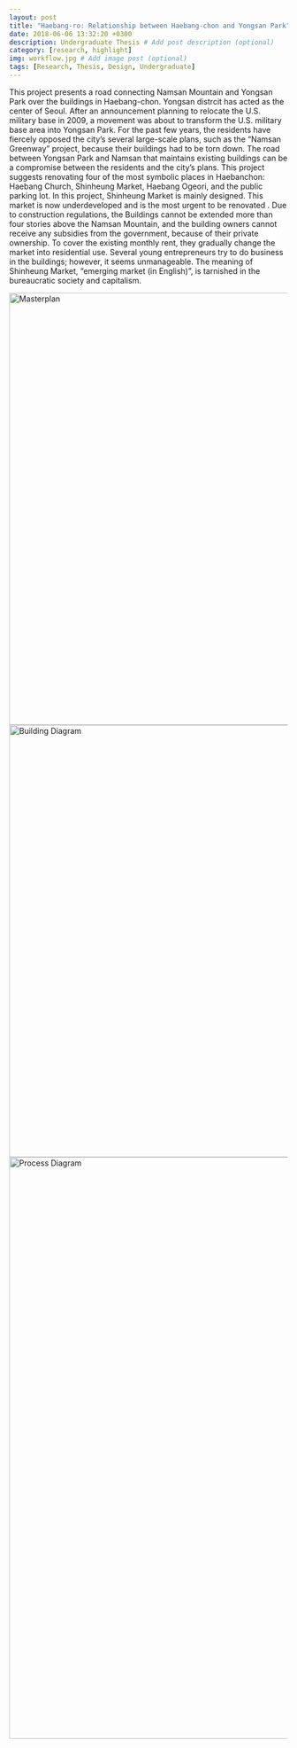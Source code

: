 ```yaml
---
layout: post
title: "Haebang-ro: Relationship between Haebang-chon and Yongsan Park"
date: 2018-06-06 13:32:20 +0300
description: Undergraduate Thesis # Add post description (optional)
category: [research, highlight]
img: workflow.jpg # Add image post (optional)
tags: [Research, Thesis, Design, Undergraduate]
---
```

This project presents a road connecting Namsan Mountain and Yongsan Park over the buildings in Haebang-chon. Yongsan distrcit has acted as the center of Seoul. After an announcement planning to relocate the U.S. military base in 2009, a movement was about to transform the U.S. military base area into Yongsan Park. For the past few years, the residents have fiercely opposed the city’s several large-scale plans, such as the “Namsan Greenway” project, because their buildings had to be torn down. The road between Yongsan Park and Namsan that maintains existing buildings can be a compromise between the residents and the city’s plans. This project suggests renovating four of the most symbolic places in Haebanchon: Haebang Church, Shinheung Market, Haebang Ogeori, and the public parking lot. In this project, Shinheung Market is mainly designed. This market is now underdeveloped and is the most urgent to be renovated . Due to construction regulations, the Buildings cannot be extended more than four stories above the Namsan Mountain, and the building owners cannot receive any subsidies from the government, because of their private ownership. To cover the existing monthly rent, they gradually change the market into residential use. Several young entrepreneurs try to do business in the buildings; however, it seems unmanageable. The meaning of Shinheung Market, “emerging market (in English)”, is tarnished in the bureaucratic society and capitalism.

<img src="https://drive.google.com/uc?export=view&id=1wK33r8b2t4g8-Ge9bPKs4iAd68XIoXSg" style="height:780px;" alt="Masterplan">
<img src="https://drive.google.com/uc?export=view&id=16481Pl6OhQMf214AMYvS8zjSF45IZXcN" style="height:780px;" alt="Building Diagram">
<img src="https://drive.google.com/uc?export=view&id=1GKx14ctdutetLO-aCgenypTVhev-hZNe" style="height:1050px;" alt="Process Diagram">
